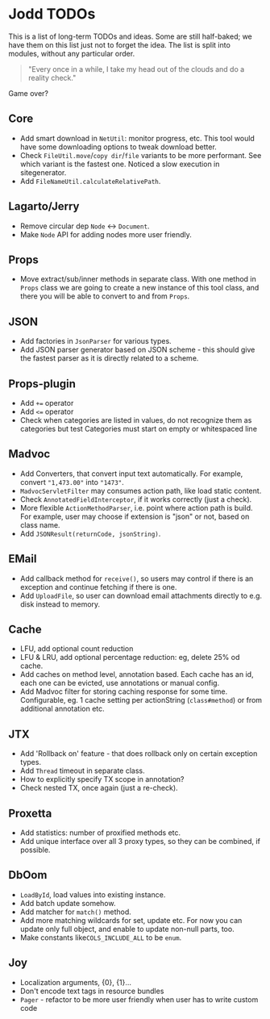 # Jodd TODOs

This is a list of long-term TODOs and ideas. Some are still half-baked; we have
them on this list just not to forget the idea. The list is split into modules,
without any particular order.

> "Every once in a while, I take my head out of the clouds and do a reality check."

Game over?

## Core

+ Add smart download in `NetUtil`: monitor progress, etc.
  This tool would have some downloading options to tweak download better.
+ Check `FileUtil.move`/`copy dir`/`file` variants to be more performant.
  See which variant is the fastest one. Noticed a slow execution in sitegenerator.
+ Add `FileNameUtil.calculateRelativePath`.


## Lagarto/Jerry

+ Remove circular dep `Node` <-> `Document`.
+ Make `Node` API for adding nodes more user friendly.

## Props

+ Move extract/sub/inner methods in separate class. With one method in `Props`
  class we are going to create a new instance of this tool class, and there
  you will be able to convert to and from `Props`.

## JSON

+ Add factories in `JsonParser` for various types.
+ Add JSON parser generator based on JSON scheme - this should give the fastest
  parser as it is directly related to a scheme. 

## Props-plugin

+ Add `+=` operator
+ Add `<=` operator
+ Check when categories are listed in values, do not recognize them as categories but test
  Categories must start on empty or whitespaced line

## Madvoc

+ Add Converters, that convert input text automatically.
  For example, convert `"1,473.00"` into `"1473"`.
+ `MadvocServletFilter` may consumes action path, like load static content.
+ Check `AnnotatedFieldInterceptor`, if it works correctly (just a check).
+ More flexible `ActionMethodParser`, i.e. point where action path is build.
  For example, user may choose if extension is "json" or not, based on class name.
+ Add `JSONResult(returnCode, jsonString)`.

## EMail

+ Add callback method for `receive()`, so users may control if there is an
  exception and continue fetching if there is one.
+ Add `UploadFile`, so user can download email attachments directly to e.g. disk instead to memory.

## Cache

+ LFU, add optional count reduction
+ LFU & LRU, add optional percentage reduction: eg, delete 25% od cache.
+ Add caches on method level, annotation based.
  Each cache has an id, each one can be evicted, use annotations or manual config.
+ Add Madvoc filter for storing caching response for some time.
  Configurable, eg. 1 cache setting per actionString (`class#method`) or from additional annotation etc.

## JTX

+ Add 'Rollback on' feature - that does rollback only on certain exception types.
+ Add `Thread` timeout in separate class.
+ How to explicitly specify TX scope in annotation? 
+ Check nested TX, once again (just a re-check).

## Proxetta

+ Add statistics: number of proxified methods etc.
+ Add unique interface over all 3 proxy types, so they can be combined, if possible.

## DbOom

+ `LoadById`, load values into existing instance.
+ Add batch update somehow.
+ Add matcher for `match()` method.
+ Add more matching wildcards for set, update etc. For now you can update only
  full object, and enable to update non-null parts, too.
+ Make constants like`COLS_INCLUDE_ALL` to be `enum`.

## Joy

+ Localization arguments, {0}, {1}...
+ Don't encode text tags in resource bundles
+ `Pager` - refactor to be more user friendly when user has to write custom code